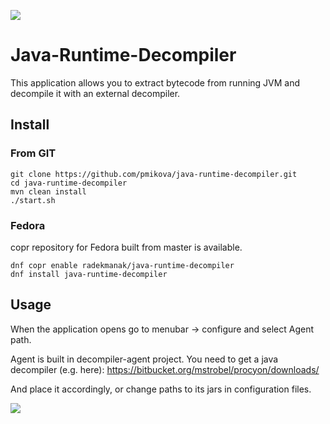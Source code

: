 <a href="https://copr.fedorainfracloud.org/coprs/radekmanak/java-runtime-decompiler/package/java-runtime-decompiler/"><img src="https://copr.fedorainfracloud.org/coprs/radekmanak/java-runtime-decompiler/package/java-runtime-decompiler/status_image/last_build.png" /></a>
# Java-Runtime-Decompiler
This application allows you to extract bytecode from running JVM and decompile it with an external decompiler.
## Install
### From GIT
```
git clone https://github.com/pmikova/java-runtime-decompiler.git
cd java-runtime-decompiler
mvn clean install
./start.sh
```
### Fedora
copr repository for Fedora built from master is available.
```
dnf copr enable radekmanak/java-runtime-decompiler
dnf install java-runtime-decompiler
```

## Usage
When the application opens go to menubar -> configure and select Agent path.

Agent is built in decompiler-agent project.
You need to get a java decompiler (e.g. here):
https://bitbucket.org/mstrobel/procyon/downloads/

And place it accordingly, or change paths to its jars in configuration files.

![](https://i.imgur.com/3N8hFOp.png)
